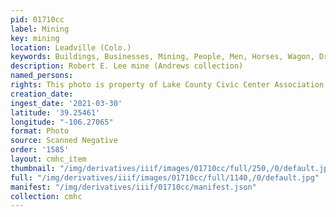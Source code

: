 ```yaml
---
pid: 01710cc
label: Mining
key: mining
location: Leadville (Colo.)
keywords: Buildings, Businesses, Mining, People, Men, Horses, Wagon, Drawing
description: Robert E. Lee mine (Andrews collection)
named_persons: 
rights: This photo is property of Lake County Civic Center Association.
creation_date: 
ingest_date: '2021-03-30'
latitude: '39.25461'
longitude: "-106.27065"
format: Photo
source: Scanned Negative
order: '1585'
layout: cmhc_item
thumbnail: "/img/derivatives/iiif/images/01710cc/full/250,/0/default.jpg"
full: "/img/derivatives/iiif/images/01710cc/full/1140,/0/default.jpg"
manifest: "/img/derivatives/iiif/01710cc/manifest.json"
collection: cmhc
---
```

